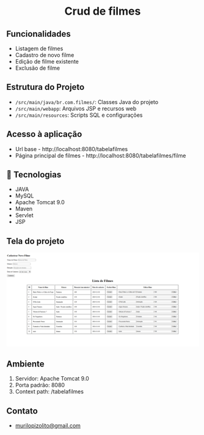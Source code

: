  <h1 align="center">Crud de filmes</h1>

## Funcionalidades
- Listagem de filmes
- Cadastro de novo filme
- Edição de filme existente
- Exclusão de filme

## Estrutura do Projeto
- `/src/main/java/br.com.filmes/`: Classes Java do projeto
- `/src/main/webapp`: Arquivos JSP e recursos web
- `/src/main/resources`: Scripts SQL e configurações

## Acesso à aplicação
- Url base - http://localhost:8080/tabelafilmes
- Página principal de filmes - http://localhost:8080/tabelafilmes/filme

## 🚀 Tecnologias
- JAVA
- MySQL
- Apache Tomcat 9.0
- Maven
- Servlet
- JSP

## Tela do projeto
<img alt="tela projeto" src="./assets/tabelaFilmes.png" >

## Ambiente
1. Servidor: Apache Tomcat 9.0
2. Porta padrão: 8080
3. Context path: /tabelafilmes

## Contato
- murilopizolito@gmail.com